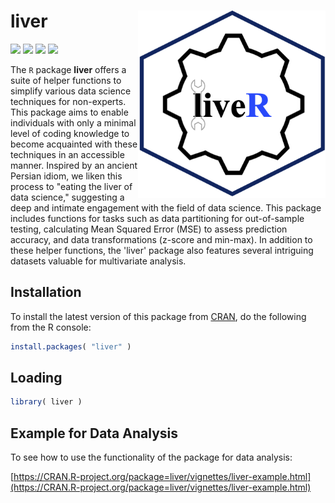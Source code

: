 <!-- README.md is generated from README.Rmd. Please edit that file -->

# **liver** <a href='https://CRAN.R-project.org/package=liver'><img src='man/figures/logo.png' align="right" height="300" /></a>

![](https://www.r-pkg.org/badges/version/liver) 
![](https://www.r-pkg.org/badges/last-release/liver) 
![](https://cranlogs.r-pkg.org/badges/liver) 
![](https://cranlogs.r-pkg.org/badges/grand-total/liver) 

The `R` package **liver** offers a suite of helper functions to simplify various data science techniques for non-experts. This package aims to enable individuals with only a minimal level of coding knowledge to become acquainted with these techniques in an accessible manner. Inspired by an ancient Persian idiom, we liken this process to "eating the liver of data science," suggesting a deep and intimate engagement with the field of data science. This package includes functions for tasks such as data partitioning for out-of-sample testing, calculating Mean Squared Error (MSE) to assess prediction accuracy, and data transformations (z-score and min-max). In addition to these helper functions, the 'liver' package also features several intriguing datasets valuable for multivariate analysis.

## Installation

To install the latest version of this package from [CRAN](https://cran.r-project.org/package=liver), do the following from the R console:

``` r
install.packages( "liver" )
```

## Loading

``` r
library( liver )
```

## Example for Data Analysis

To see how to use the functionality of the package for data analysis:

[https://CRAN.R-project.org/package=liver/vignettes/liver-example.html](https://CRAN.R-project.org/package=liver/vignettes/liver-example.html)

